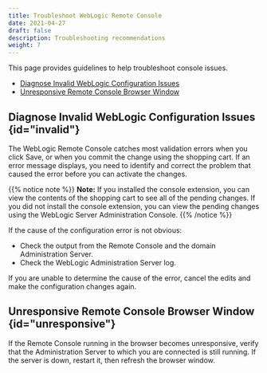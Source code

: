 ```yaml
---
title: Troubleshoot WebLogic Remote Console
date: 2021-04-27
draft: false
description: Troubleshooting recommendations 
weight: 7
---
```


This page provides guidelines to help troubleshoot console issues.
- [Diagnose Invalid WebLogic Configuration Issues](#invalid)
- [Unresponsive Remote Console Browser Window](#unresponsive)

## Diagnose Invalid WebLogic Configuration Issues {id="invalid"}
The WebLogic Remote Console catches most validation errors when you click Save, or when you commit the change using the shopping cart. If an error message displays, you need to identify and correct the problem that caused the error before you can activate the changes.

{{% notice note %}}
**Note:**  If you installed the console extension, you can view the contents of the shopping cart to see all of the pending changes. If you did not install the console extension, you can view the pending changes using the WebLogic Server Administration Console.
{{% /notice %}}

If the cause of the configuration error is not obvious:
* Check the output from the Remote Console and the domain Administration Server.
* Check the WebLogic Administration Server log.

If you are unable to determine the cause of the error, cancel the edits and make the configuration changes again.

## Unresponsive Remote Console Browser Window {id="unresponsive"}
If the Remote Console running in the browser becomes unresponsive, verify that the Administration Server to which you are connected is still running. If the server is down, restart it, then refresh the browser window.
